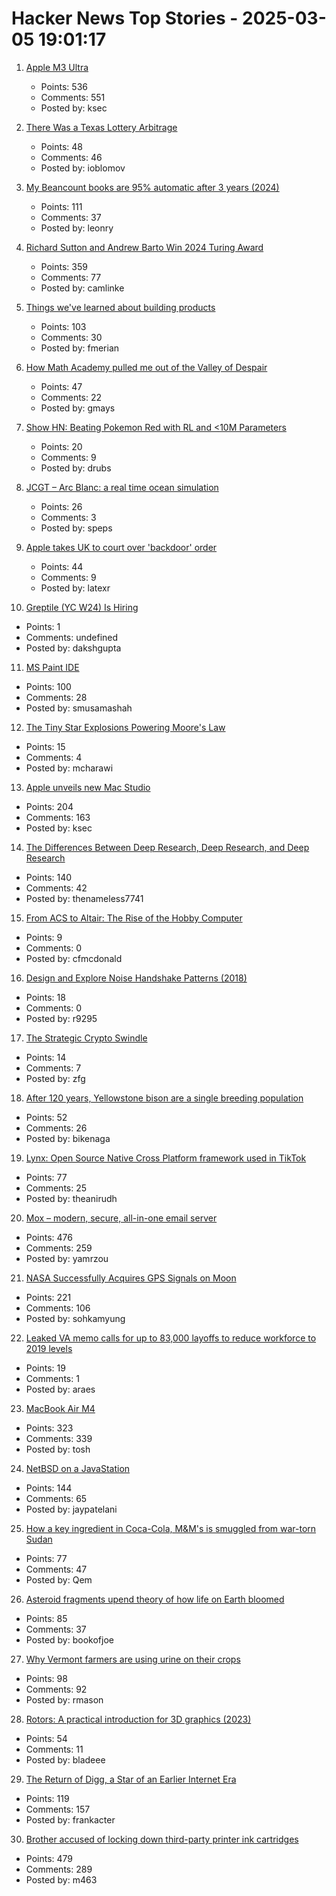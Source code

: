 # Hacker News Top Stories - 2025-03-05 19:01:17

1. [Apple M3 Ultra](https://www.apple.com/newsroom/2025/03/apple-reveals-m3-ultra-taking-apple-silicon-to-a-new-extreme/)
   - Points: 536
   - Comments: 551
   - Posted by: ksec

2. [There Was a Texas Lottery Arbitrage](https://www.bloomberg.com/opinion/articles/2025-03-05/there-was-a-texas-lottery-arbitrage)
   - Points: 48
   - Comments: 46
   - Posted by: ioblomov

3. [My Beancount books are 95% automatic after 3 years (2024)](https://fangpenlin.com/posts/2024/12/30/my-beancount-books-are-95-percent-automatic/)
   - Points: 111
   - Comments: 37
   - Posted by: leonry

4. [Richard Sutton and Andrew Barto Win 2024 Turing Award](https://awards.acm.org/about/2024-turing)
   - Points: 359
   - Comments: 77
   - Posted by: camlinke

5. [Things we've learned about building products](https://newsletter.posthog.com/p/50-things-weve-learned-about-building)
   - Points: 103
   - Comments: 30
   - Posted by: fmerian

6. [How Math Academy pulled me out of the Valley of Despair](https://mikelikejordan.bearblog.dev/how-math-academy-pulled-me-out-of-the-valley-of-despair/)
   - Points: 47
   - Comments: 22
   - Posted by: gmays

7. [Show HN: Beating Pokemon Red with RL and <10M Parameters](https://drubinstein.github.io/pokerl/)
   - Points: 20
   - Comments: 9
   - Posted by: drubs

8. [JCGT – Arc Blanc: a real time ocean simulation](https://jcgt.org/published/0014/01/05/)
   - Points: 26
   - Comments: 3
   - Posted by: speps

9. [Apple takes UK to court over 'backdoor' order](https://www.theregister.com/2025/03/05/apple_reportedly_ipt_complaint/)
   - Points: 44
   - Comments: 9
   - Posted by: latexr

10. [Greptile (YC W24) Is Hiring](https://www.ycombinator.com/companies/greptile/jobs/rMIxqoV-design-engineer)
   - Points: 1
   - Comments: undefined
   - Posted by: dakshgupta

11. [MS Paint IDE](https://ms-paint-i.de/)
   - Points: 100
   - Comments: 28
   - Posted by: smusamashah

12. [The Tiny Star Explosions Powering Moore's Law](https://spectrum.ieee.org/euv-light-source)
   - Points: 15
   - Comments: 4
   - Posted by: mcharawi

13. [Apple unveils new Mac Studio](https://www.apple.com/newsroom/2025/03/apple-unveils-new-mac-studio-the-most-powerful-mac-ever/)
   - Points: 204
   - Comments: 163
   - Posted by: ksec

14. [The Differences Between Deep Research, Deep Research, and Deep Research](https://leehanchung.github.io/blogs/2025/02/26/deep-research/)
   - Points: 140
   - Comments: 42
   - Posted by: thenameless7741

15. [From ACS to Altair: The Rise of the Hobby Computer](https://technicshistory.com/2025/02/22/from-acs-to-altair-the-rise-of-the-hobby-computer/)
   - Points: 9
   - Comments: 0
   - Posted by: cfmcdonald

16. [Design and Explore Noise Handshake Patterns (2018)](https://noiseexplorer.com/)
   - Points: 18
   - Comments: 0
   - Posted by: r9295

17. [The Strategic Crypto Swindle](https://www.theatlantic.com/ideas/archive/2025/03/strategic-cryptocurrency-reserve-swindle/681917/)
   - Points: 14
   - Comments: 7
   - Posted by: zfg

18. [After 120 years, Yellowstone bison are a single breeding population](https://phys.org/news/2025-03-years-efforts-yellowstone-bison-population.html)
   - Points: 52
   - Comments: 26
   - Posted by: bikenaga

19. [Lynx: Open Source Native Cross Platform framework used in TikTok](https://lynxjs.org/blog/lynx-unlock-native-for-more.html)
   - Points: 77
   - Comments: 25
   - Posted by: theanirudh

20. [Mox – modern, secure, all-in-one email server](https://www.xmox.nl/)
   - Points: 476
   - Comments: 259
   - Posted by: yamrzou

21. [NASA Successfully Acquires GPS Signals on Moon](https://www.nasa.gov/general/nasa-successfully-acquires-gps-signals-on-moon/)
   - Points: 221
   - Comments: 106
   - Posted by: sohkamyung

22. [Leaked VA memo calls for up to 83,000 layoffs to reduce workforce to 2019 levels](https://www.govexec.com/workforce/2025/03/va-plans-lay-many-83000-employees-year/403477/)
   - Points: 19
   - Comments: 1
   - Posted by: araes

23. [MacBook Air M4](https://www.apple.com/macbook-air/)
   - Points: 323
   - Comments: 339
   - Posted by: tosh

24. [NetBSD on a JavaStation](https://fatsquirrel.org/oldfartsalmanac/netbsd-on-a-javastation/)
   - Points: 144
   - Comments: 65
   - Posted by: jaypatelani

25. [How a key ingredient in Coca-Cola, M&M's is smuggled from war-torn Sudan](https://www.middleeastmonitor.com/20250304-how-a-key-ingredient-in-coca-cola-mms-is-smuggled-from-war-torn-sudan/)
   - Points: 77
   - Comments: 47
   - Posted by: Qem

26. [Asteroid fragments upend theory of how life on Earth bloomed](https://www.nature.com/articles/d41586-025-00264-3)
   - Points: 85
   - Comments: 37
   - Posted by: bookofjoe

27. [Why Vermont farmers are using urine on their crops](https://www.bbc.com/future/article/20250227-the-vermont-farmers-using-urine-to-grow-their-crops)
   - Points: 98
   - Comments: 92
   - Posted by: rmason

28. [Rotors: A practical introduction for 3D graphics (2023)](https://jacquesheunis.com/post/rotors/)
   - Points: 54
   - Comments: 11
   - Posted by: bladeee

29. [The Return of Digg, a Star of an Earlier Internet Era](https://www.nytimes.com/2025/03/05/technology/digg-alexis-ohanian-kevin-rose.html)
   - Points: 119
   - Comments: 157
   - Posted by: frankacter

30. [Brother accused of locking down third-party printer ink cartridges](https://www.tomshardware.com/peripherals/printers/brother-accused-of-locking-down-third-party-printer-ink-cartridges-via-firmware-updates-removing-older-firmware-versions-from-support-portals)
   - Points: 479
   - Comments: 289
   - Posted by: m463

